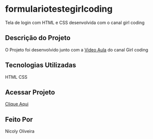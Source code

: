 # formulariotestegirlcoding
Tela de login com HTML e CSS desenvolvida com o canal girl coding

## Descrição do Projeto 
O Projeto foi desenvolvido junto com a [Video Aula](https://www.youtube.com/watch?v=MkXuQ9CcHqU) do canal Girl coding

## Tecnologias Utilizadas
HTML
CSS

## Acessar Projeto
[Clique Aqui](https://formulario-mocha.vercel.app/)


## Feito Por 
Nicoly Oliveira
